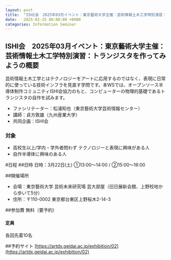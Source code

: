```yaml
---
layout: post
title:  "ISHI会　2025年03月イベント：東京藝術大学主催：芸術情報土木工学特別演習：トランジスタを作ってみようの参加者募集"
date:   2025-02-25 00:00:00 +0900
categories: Information Seminar
---
```


## ISHI会　2025年03月イベント：東京藝術大学主催：芸術情報土木工学特別演習：トランジスタを作ってみようの概要
芸術情報土木工学とはテクノロジーをアートに応用するのではなく、表現に日常的に使っている技術インフラを見直す学問です。本WSでは、オープンソース半導体制作コミュニティISHI会協力のもと、コンピューターの物理的基礎であるトランジスタの自作を試みます。  

- ファシリテーター：松浦知也（東京藝術大学芸術情報センター）
- 講師：貞方敦雄（九州産業大学）
- 共同企画：ISHI会

### 対象
- 高校生以上/学内・学外者問わず テクノロジーと表現に興味がある人
- 自作半導体に興味のある人


#日程
##日時
日時：3月22日(土) ①13:00〜14:00 / ②15:00〜16:00

##開催場所
- 会場：東京藝術大学 芸術未来研究場 芸大部屋（旧日展新会館、上野校地から歩いて5分）
- 住所：〒110-0002 東京都台東区上野桜木2-14-3

##参加費
無料（要予約）
#### 定員
各回先着10名

##予約サイト
[https://artdx.geidai.ac.jp/exhibition/02](https://artdx.geidai.ac.jp/exhibition/02)

